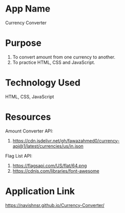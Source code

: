 # App Name

Currency Converter

# Purpose

1. To convert amount from one currency to another.
2. To practice HTML, CSS and JavaScript.

# Technology Used 

HTML, CSS, JavaScript

# Resources

Amount Converter API: 

1. https://cdn.jsdelivr.net/gh/fawazahmed0/currency-api@1/latest/currencies/us/in.json

Flag List API:

1. https://flagsapi.com/US/flat/64.png
2. https://cdnjs.com/libraries/font-awesome

# Application Link

https://navishnsr.github.io/Currency-Converter/
